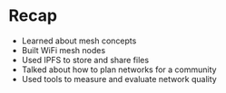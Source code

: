 # Recap

* Learned about mesh concepts
* Built WiFi mesh nodes
* Used IPFS to store and share files
* Talked about how to plan networks for a community
* Used tools to measure and evaluate network quality